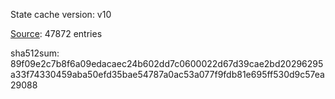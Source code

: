 State cache version: v10

[Source](https://www.reddit.com/r/linux_gaming/comments/t5xrho/dxvk_state_cache_for_fixing_stutter_in_apex): 47872 entries

sha512sum: 89f09e2c7b8f6a09edacaec24b602dd7c0600022d67d39cae2bd20296295a33f74330459aba50efd35bae54787a0ac53a077f9fdb81e695ff530d9c57ea29088
